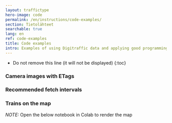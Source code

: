 ```yaml
---
layout: traffictype
hero-image: code
permalink: /en/instructions/code-examples/
section: Tietolähteet
searchable: true
lang: en
ref: code-examples
title: Code examples
intro: Examples of using Digitraffic data and applying good programming practices
---
```


* Do not remove this line (it will not be displayed)
{:toc}

### Camera images with ETags
<div class="code-example">
    <script src="https://gist.github.com/solita-ijunnone/c1b18cdadb1ac07a777f65f358c33d11.js"></script>
</div>

### Recommended fetch intervals
<div class="code-example">
    <script src="https://gist.github.com/solita-ijunnone/f29beb7e781cf4157dfc77fc8b9d2682.js"></script>
</div>

### Trains on the map
<div class="code-example">
    <p><i>NOTE:</i> Open the below notebook in Colab to render the map</p>
    <script src="https://gist.github.com/solita-ijunnone/3b44ebdc7e244304dc8c8db99553941a.js"></script>
</div>